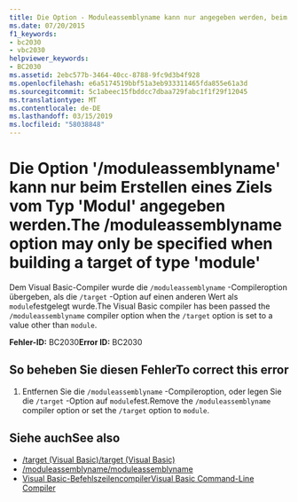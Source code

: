 ```yaml
---
title: Die Option - Moduleassemblyname kann nur angegeben werden, beim Erstellen eines Ziels vom Typ 'Modul'
ms.date: 07/20/2015
f1_keywords:
- bc2030
- vbc2030
helpviewer_keywords:
- BC2030
ms.assetid: 2ebc577b-3464-40cc-8788-9fc9d3b4f928
ms.openlocfilehash: e6a5174519bbf51a3eb933311465fda855e61a3d
ms.sourcegitcommit: 5c1abeec15fbddcc7dbaa729fabc1f1f29f12045
ms.translationtype: MT
ms.contentlocale: de-DE
ms.lasthandoff: 03/15/2019
ms.locfileid: "58038848"
---
```

# <a name="the-moduleassemblyname-option-may-only-be-specified-when-building-a-target-of-type-module"></a><span data-ttu-id="764aa-102">Die Option '/moduleassemblyname' kann nur beim Erstellen eines Ziels vom Typ 'Modul' angegeben werden.</span><span class="sxs-lookup"><span data-stu-id="764aa-102">The /moduleassemblyname option may only be specified when building a target of type 'module'</span></span>
<span data-ttu-id="764aa-103">Dem Visual Basic-Compiler wurde die `/moduleassemblyname` -Compileroption übergeben, als die `/target` -Option auf einen anderen Wert als `module`festgelegt wurde.</span><span class="sxs-lookup"><span data-stu-id="764aa-103">The Visual Basic compiler has been passed the `/moduleassemblyname` compiler option when the `/target` option is set to a value other than `module`.</span></span>  
  
 <span data-ttu-id="764aa-104">**Fehler-ID:** BC2030</span><span class="sxs-lookup"><span data-stu-id="764aa-104">**Error ID:** BC2030</span></span>  
  
## <a name="to-correct-this-error"></a><span data-ttu-id="764aa-105">So beheben Sie diesen Fehler</span><span class="sxs-lookup"><span data-stu-id="764aa-105">To correct this error</span></span>  
  
1.  <span data-ttu-id="764aa-106">Entfernen Sie die `/moduleassemblyname` -Compileroption, oder legen Sie die `/target` -Option auf `module`fest.</span><span class="sxs-lookup"><span data-stu-id="764aa-106">Remove the `/moduleassemblyname` compiler option or set the `/target` option to `module`.</span></span>  
  
## <a name="see-also"></a><span data-ttu-id="764aa-107">Siehe auch</span><span class="sxs-lookup"><span data-stu-id="764aa-107">See also</span></span>

- [<span data-ttu-id="764aa-108">/target (Visual Basic)</span><span class="sxs-lookup"><span data-stu-id="764aa-108">/target (Visual Basic)</span></span>](../../visual-basic/reference/command-line-compiler/target.md)
- [<span data-ttu-id="764aa-109">/moduleassemblyname</span><span class="sxs-lookup"><span data-stu-id="764aa-109">/moduleassemblyname</span></span>](../../visual-basic/reference/command-line-compiler/moduleassemblyname.md)
- [<span data-ttu-id="764aa-110">Visual Basic-Befehlszeilencompiler</span><span class="sxs-lookup"><span data-stu-id="764aa-110">Visual Basic Command-Line Compiler</span></span>](../../visual-basic/reference/command-line-compiler/index.md)

